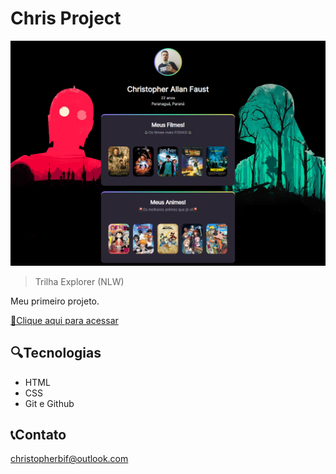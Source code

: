 # Chris Project

![preview](./.github/preview.png)

> Trilha Explorer (NLW)

Meu primeiro projeto.

[🔗Clique aqui para acessar](https://sakamotoca.github.io/ProjectNLW/)

## 🔍Tecnologias

- HTML
- CSS
- Git e Github

## 📞Contato

christopherbif@outlook.com